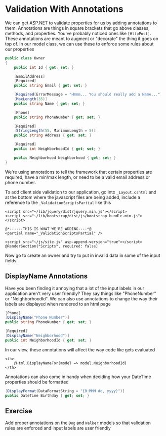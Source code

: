 # Validation With Annotations

We can get ASP.<span>NET</span> to validate properties for us by adding annotations to them. Annotations are things in square brackets that go above classes, methods, and properties. You've probably noticed ones like `[HttpPost]`. These annotations are meant to augment or "decorate" the thing it goes on top of. In our model class, we can use these to enforce some rules about our properties

```csharp
public class Owner
{
    public int Id { get; set; }

    [EmailAddress]
    [Required]
    public string Email { get; set; }

    [Required(ErrorMessage = "Hmmm... You should really add a Name...")]
    [MaxLength(35)]
    public string Name { get; set; }

    [Phone]
    public string PhoneNumber { get; set; }

    [Required]
    [StringLength(55, MinimumLength = 5)]
    public string Address { get; set; }

    [Required]
    public int NeighborhoodId { get; set; }

    public Neighborhood Neighborhood { get; set; }
}
```

We're using annotations to tell the framework that certain properties are required, have a min/max length, or need to be a valid email address or phone number.

To add client side validation to our application, go into `_Layout.cshtml` and at the bottom where the javascript files are being added, include a reference to the `_ValidationScriptsPartial` like this

```html+razor
<script src="~/lib/jquery/dist/jquery.min.js"></script>
<script src="~/lib/bootstrap/dist/js/bootstrap.bundle.min.js"></script>

@*------THIS IS WHAT WE'RE ADDING----*@
<partial name="_ValidationScriptsPartial" /> 

<script src="~/js/site.js" asp-append-version="true"></script>
@RenderSection("Scripts", required: false)
```

Now go to create an owner and try to put in invalid data in some of the input fields.

## DisplayName Annotations

Have you been finding it annoying that a lot of the input labels in our application aren't very user friendly? They say things like "PhoneNumber" or "NeighborhoodId". We can also use annotations to change the way their labels are displayed when rendered to an html page


```csharp
[Phone]
[DisplayName("Phone Number")]
public string PhoneNumber { get; set; }

[Required]
[DisplayName("Neighborhood")]
public int NeighborhoodId { get; set; }
```

In our view, these annotations will affect the way code like gets evaluated

```html+razor
<th>
    @Html.DisplayNameFor(model => model.NeighborhoodId)
</th>
```

Annotations can also come in handy when deciding how your DateTime properties should be formatted

```csharp
[DisplayFormat(DataFormatString = "{0:MMM dd, yyyy}")]
public DateTime Birthday { get; set; }
```

## Exercise

Add proper annotations on the `Dog` and `Walker` models so that validation rules are enforced and input labels are user friendly